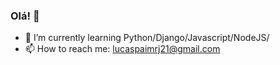 ### Olá! 👋


- 🌱 I’m currently learning Python/Django/Javascript/NodeJS/
- 📫 How to reach me: lucaspaimrj21@gmail.com

